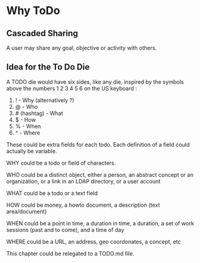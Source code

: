 # Why ToDo

## 

## Cascaded Sharing

A user may share any goal, objective or activity with others.

## Idea for the To Do Die

A TODO die would have six sides, like any die, inspired by the symbols above the numbers 1 2 3 4 5 6 on the US keyboard :

1. ! - Why (alternatively ?)
2. @ - Who
3. &#35; (hashtag) - What
4. $ - How
5. % - When 
6. ^ - Where

These could be extra fields for each todo. Each definition of a field could actually be variable.

WHY could be a todo or field of characters.

WHO could be a distinct object, either a person, an abstract concept or an organization, or a link in an LDAP directory, or a user account

WHAT could be a todo or a text field

HOW could be money, a howto document, a description (text area/document)

WHEN could be a point in time, a duration in time, a duration, a set of work sessions (past and to come), and a time of day

WHERE could be a URL, an address, geo coordonates, a concept, etc

This chapter could be relegated to a TODO.md file.
